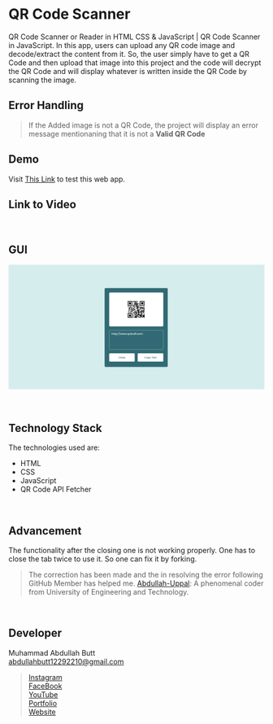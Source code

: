 # QR Code Scanner
QR Code Scanner or Reader in HTML CSS &amp; JavaScript | QR Code Scanner in JavaScript.  In this app, users can upload any QR code image and decode/extract the content from it. 
So, the user simply have to get a QR Code and then upload that image into this project and the code will decrypt the QR Code and will display whatever is written inside the QR Code by scanning the image. 
<br>

## Error Handling
> If the Added image is not a QR Code, the project will display an error message mentionaning that it is not a **Valid QR Code**

## Demo
Visit [This Link](https://rebrand.ly/QrCodeScanner-MABCORP) to test this web app.
<br>

## Link to Video

<br>

## GUI

![Demo of Project](demo.png)

<br>

## Technology Stack
The technologies used are:
- HTML
- CSS
- JavaScript
- QR Code API Fetcher
<br>

## Advancement
The functionality after the closing one is not working properly. One has to close the tab twice to use it. So one can fix it by forking.
> The correction has been made and the in resolving the error following GitHub Member has helped me.
> [Abdullah-Uppal](https://github.com/Abdullah-Uppal): A phenomenal coder from University of Engineering and Technology.
<br>

## Developer
Muhammad Abdullah Butt <br>
abdullahbutt12292210@gmail.com <br>
> [Instagram](https://www.instagram.com/abdullah.butt.22/)<br>
> [FaceBook](https://www.facebook.com/profile.php?id=100076291614529)<br>
> [YouTube](https://www.youtube.com/channel/UCnuOFQyMywg-KuoN-lmav1Q)<br>
> [Portfolio](https://rebrand.ly/muhammadabdullahPortfolio)<br>
> [Website](#)
